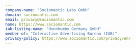```yaml
---
company-name: "Sociomantic Labs GmbH"
domain: sociomantic.com
email: privacy@sociomantic.com
home: https://www.sociomantic.com
iab-listing-name: "dunnhumby Germany GmbH"
member-of: "Interactive Advertising Bureau (IAB)"
privacy-policy: https://www.sociomantic.com/privacy/en/
---
```




